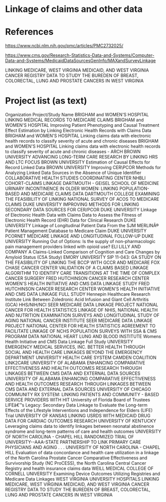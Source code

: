 # Linkage of claims and other data


# References
https://www.ncbi.nlm.nih.gov/pmc/articles/PMC2732025/

https://www.cms.gov/Research-Statistics-Data-and-Systems/Computer-Data-and-Systems/MedicaidDataSourcesGenInfo/MAXandSurveyLinkage


LINKING MEDICARE, WEST VIRGINIA MEDICAID, AND WEST VIRGINIA CANCER REGISTRY DATA TO STUDY THE BUREDEN OF BREAST, COLORECTAL, LUNG AND PROSTATE CANCERS IN WEST VIRGINIA


# Project list (as text)

Organization	Project/Study Name
BRIGHAM and WOMEN'S HOSPITAL	LINKING MEDICAL RECORDS TO MEDICARE CLAIMS
BRIGHAM and WOMEN'S HOSPITAL	Improving Patient Phenotyping and Causal Treatment Effect Estimation by Linking Electronic Health Records with Claims Data
BRIGHAM and WOMEN'S HOSPITAL	Linking claims data with electronic health records to classify severity of acute and chronic diseases
BRIGHAM and WOMEN'S HOSPITAL	Linking claims data with electronic health records to classify severity of acute and chronic diseases - ARCH
BROWN UNIVERSITY	ADVANCING LONG-TERM CARE RESEARCH BY LINKING HRS AND LTC FOCUS
BROWN UNIVERSITY	Estimation of Causal Effects for Record Linked Data
BROWN UNIVERSITY	Improving CER\PCOR Methods for Analyzing Linked Data Sources in the Absence of Unique Identifier
COLLABORATIVE HEALTH STUDIES COORDINATING CENTER	NHBLI COHORT-CLAIMS LINKAGE
DARTMOUTH - GEISEL SCHOOL OF MEDICINE	URINARY INCONTINENCE IN OLDER WOMEN: LINKING POPULATION-BASED AND MEDICARE CLAIMS DATA
DARTMOUTH COLLEGE	EXAMINING THE FEASIBILITY OF LINKING NATIONAL SURVEY OF ACOS TO MEDICARE CLAIMS
DUKE UNIVERSITY	IMPROVING METHODS FOR LINKING SECONDARY DATA SOURCES FOR CER/PCOR
DUKE UNIVERSITY	Linkage of Electronic Health Data with Claims Data to Assess the Fitness of Electronic Health Record (EHR) Data for Clinical Research
DUKE UNIVERSITY	Linkage of Longitudinal Patient Data From the SJM MERLINÂ® Patient Management Database to Medicare Claim
DUKE UNIVERSITY	PCORNET MEDICARE LINKAGE AND LONGITUDINAL FOLLOW-UP
DUKE UNIVERSITY	Running Out of Options: Is the supply of non-pharmacologic pain management providers linked with opioid use?
ELI LILLY AND COMPANY	A Claims-Linked Comparison of Cognition and Care Changes by Amyloid Status (C5A Study)
EMORY UNIVERSITY	SIP 11-043: GA STUDY ON THE FEASIBILITY OF LINKING THE BCCP WITH GCCR AND MEDICARE
FOX CHASE CANCER CENTER	VALIDATION OF A CLAIMS BASED LINKAGE ALGORITHM TO IDENTIFY CARE TRANSITIONS AT THE TIME OF COMPLEX CANCER SURGERY
FRED HUTCHINSON CANCER RESEARCH CENTER	WOMEN'S HEALTH INITIATIVE AND CMS DATA LINKAGE STUDY
FRED HUTCHINSON CANCER RESEARCH CENTER	WOMEN'S HEALTH INITIATIVE AND CMS DATA LINKAGE FULL STUDY
Hennepin Healthcare Research Institute	Link Between Zoledronic Acid Infusion and Giant Cell Arthritis (GCA)
HHS/NIH/NCI	SEER MEDICARE DATA LINKAGE PROJECT
NATIONAL CANCER FOR HEALTH STATISTICS	LINKAGE OF NHIS, NATIONAL HEALTH AND NUTRITION EXAMINATION SURVEYS AND LONGITUDINAL STUDY OF AGING
NATIONAL CANCER INSTITUTE	SEER MEDICARE DATA LINKAGE PROJECT
NATIONAL CENTER FOR HEALTH STATISTICS	AGREEMENT TO FACILITATE LINKAGE OF NCHS POPULATION SURVEYS WITH SSA & CMS PROGRAM DATA
NATIONAL HEART LUNG AND BLOOD INSTITUTE	Womens Health Initiative and CMS Data Linkage Full Study
UNIVERSITY EMERGENCY MEDICAL SERVICES, INC.	BETTER HEALTH THROUGH SOCIAL AND HEALTH CARE LINKAGES BEYOND THE EMERGENCY DEPARTMENT
UNIVERSITY HEALTH CARE SYSTEM	CAMDEN COALITION LINK2CARE
UNIVERSITY OF ALABAMA	ENHANCING COMPARATIVE EFFECTIVENESS AND HEALTH OUTCOMES RESEARCH THROUGH LINKAGES BETWEEN CMS DATA AND EXTERNAL DATA SOURCES
UNIVERSITY OF ALABAMA	ENHANCING COMPARATIVE EFFECTIVENESS AND HEALTH OUTCOMES RESEARCH THROUGH LINKAGES BETWEEN CMS DATA AND EXTERNAL DATA SOURCES
UNIVERSITY OF CHICAGO	COMMUNITY RX SYSTEM: LINKING PATIENTS AND COMMUNITY - BASED SERVICE PROVIDERS WITH HIT
University of Florida Board of Trustees	LIFEâ€™s Legacy: Secondary Data Linkage to Evaluate the Long-term Effects of the Lifestyle Interventions and Independence for Elders (LIFE) Trial
UNIVERSITY OF KANSAS	LINKING USRDS WITH MEDICAID DRUG DATA FOR CARDIAC OUTCOMES RESEARCH
UNIVERSITY OF KENTUCKY	Leveraging claims data to identify linkages between neonatal abstinence syndrome and long-term patterns of care and health outcomes
UNIVERSITY OF NORTH CAROLINA - CHAPEL HILL	RANDOMIZED TRIAL OF UNIVERSITY--AAA-STATE PARTNERSHIP TO LINK PRIMARY CARE PHYSICIANS AND AGING . . .
UNIVERSITY OF NORTH CAROLINA - CHAPEL HILL	Evaluation of data concordance and health care utilization in a linkage of the North Carolina Prostate Cancer Comparative Effectiveness and Survivorship Study (NC ProCESS), the North Carolina Central Cancer Registry and health insurance claims data
WEILL MEDICAL COLLEGE OF CORNELL UNIVERSITY	Examining Device Outcomes Utilizing Registries and Medicare Data Linkages
WEST VIRGINIA UNIVERSITY HOSPITALS	LINKING MEDICARE, WEST VIRGINIA MEDICAID, AND WEST VIRGINIA CANCER REGISTRY DATA TO STUDY THE BUREDEN OF BREAST, COLORECTAL, LUNG AND PROSTATE CANCERS IN WEST VIRGINIA
	

